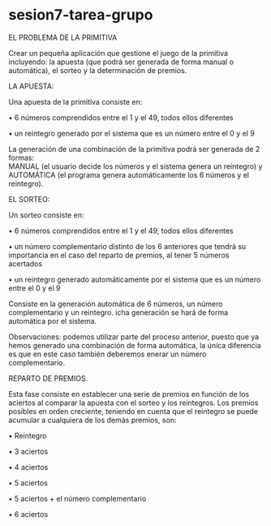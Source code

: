 # sesion7-tarea-grupo
EL PROBLEMA DE LA PRIMITIVA

 Crear un pequeña aplicación que gestione el juego de la primitiva incluyendo: la apuesta (que podrá ser generada de forma manual o automática), el sorteo y la determinación de premios.
 
 LA APUESTA:
 
 Una apuesta de la primitiva consiste en:
 
 • 6 números comprendidos entre el 1 y el 49, todos ellos diferentes
 
 • un reintegro generado por el sistema que es un número entre el 0 y el 9
 
 La generación de una combinación de la primitiva podrá ser generada de 2 formas:  
MANUAL (el usuario decide los números y el sistema genera un reintegro) y 
AUTOMÁTICA (el programa genera automáticamente los 6 números y el reintegro). 

EL SORTEO:

 Un sorteo consiste en:
 
 • 6 números comprendidos entre el 1 y el 49, todos ellos diferentes
 
 • un número complementario distinto de los 6 anteriores que tendrá su importancia en el caso del reparto de premios, al tener 5 números acertados
 
 • un reintegro generado automáticamente por el sistema que es un número entre el 0 y el 9
 
 Consiste en la generación automática de 6 números, un número complementario y un reintegro. icha generación se hará de forma automática por el sistema.
 
 Observaciones:  podemos utilizar parte del proceso anterior, puesto que ya hemos generado una combinación de forma automática, la única diferencia es que en este caso también deberemos enerar un número complementario.
 
 REPARTO DE PREMIOS. 
 
Esta fase consiste en establecer una serie de premios en función de los aciertos al comparar la apuesta con el sorteo y los reintegros. Los premios posibles en orden creciente, teniendo en cuenta que el reintegro se puede acumular a cualquiera de los demás premios, son:

 • Reintegro
 
 • 3 aciertos
 
 • 4 aciertos
 
 • 5 aciertos
 
 • 5 aciertos + el número complementario
 
 • 6 aciertos
